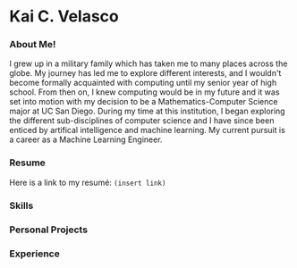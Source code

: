 # Kai C. Velasco
### About Me!
I grew up in a military family which has taken me to many places across the globe. My journey has led me to explore different interests, and I wouldn't become formally acquainted with computing until my senior year of high school. From then on, I knew computing would be in my future and it was set into motion with my decision to be a Mathematics-Computer Science major at UC San Diego. During my time at this institution, I began exploring the different sub-disciplines of computer science and I have since been enticed by artifical intelligence and machine learning. My current pursuit is a career as a Machine Learning Engineer.  

### Resume
Here is a link to my resumé: `(insert link)`

### Skills

### Personal Projects

### Experience
